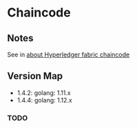 # Chaincode


## Notes
See in [about Hyperledger fabric chaincode](https://github.com/davidkhala/fabric-common#notes-chaincode)
## Version Map
- 1.4.2: golang: 1.11.x
- 1.4.4: golang: 1.12.x

### TODO

